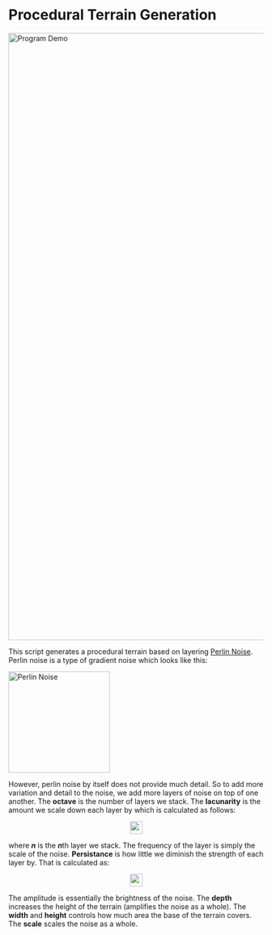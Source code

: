 # Procedural Terrain Generation

<img src="demo.gif" width="1200" alt="Program Demo">

This script generates a procedural terrain based on layering [Perlin Noise](https://en.wikipedia.org/wiki/Perlin_noise#:~:text=Perlin%20noise%20is%20a%20type,1985%20called%20An%20image%20Synthesizer.). Perlin noise is a type of gradient noise which looks like this:

<img src="https://upload.wikimedia.org/wikipedia/commons/d/da/Perlin_noise.jpg" width="200" alt="Perlin Noise">

However, perlin noise by itself does not provide much detail. So to add more variation and detail to the noise, we add more layers of noise on top of one another. The **octave** is the number of layers we stack. The **lacunarity** is the amount we scale down each layer by which is calculated as follows:

<p align="center">
  <img height="25" src="https://render.githubusercontent.com/render/math?math=\text{frequency of layer}=\text{lacunarity}^n">
</p>

where ***n*** is the ***n***th layer we stack. The frequency of the layer is simply the scale of the noise. **Persistance** is how little we diminish the strength of each layer by. That is calculated as:

<p align="center">
  <img height="25" src="https://render.githubusercontent.com/render/math?math=\text{amplitude of layer}=\text{persistance}^n">
</p>

The amplitude is essentially the brightness of the noise. The **depth** increases the height of the terrain (amplifies the noise as a whole). The **width** and **height** controls how much area the base of the terrain covers. The **scale** scales the noise as a whole.
